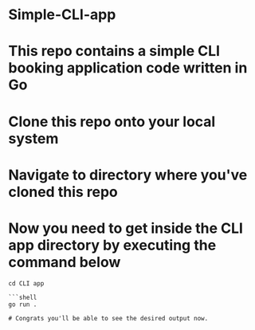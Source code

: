 # Simple-CLI-app
# This repo contains a simple CLI booking application code written in Go
# Clone this repo onto your local system
# Navigate to directory where you've cloned this repo
# Now you need to get inside the CLI app directory by executing the command below
```shell
cd CLI app

```shell
go run .

# Congrats you'll be able to see the desired output now.

